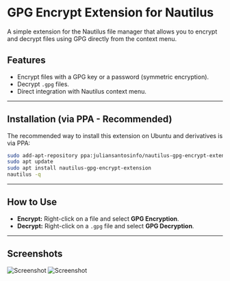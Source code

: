 # GPG Encrypt Extension for Nautilus

A simple extension for the Nautilus file manager that allows you to encrypt and decrypt files using GPG directly from the context menu.

## Features

* Encrypt files with a GPG key or a password (symmetric encryption).
* Decrypt `.gpg` files.
* Direct integration with Nautilus context menu.

---

## Installation (via PPA - Recommended)

The recommended way to install this extension on Ubuntu and derivatives is via PPA:

```bash
sudo add-apt-repository ppa:juliansantosinfo/nautilus-gpg-encrypt-extension
sudo apt update
sudo apt install nautilus-gpg-encrypt-extension
nautilus -q
````

---

## How to Use

* **Encrypt:** Right-click on a file and select **GPG Encryption**.
* **Decrypt:** Right-click on a `.gpg` file and select **GPG Decryption**.

---

## Screenshots

![Screenshot](screenshots/screenshot1.gif)
![Screenshot](screenshots/screenshot2.gif)
